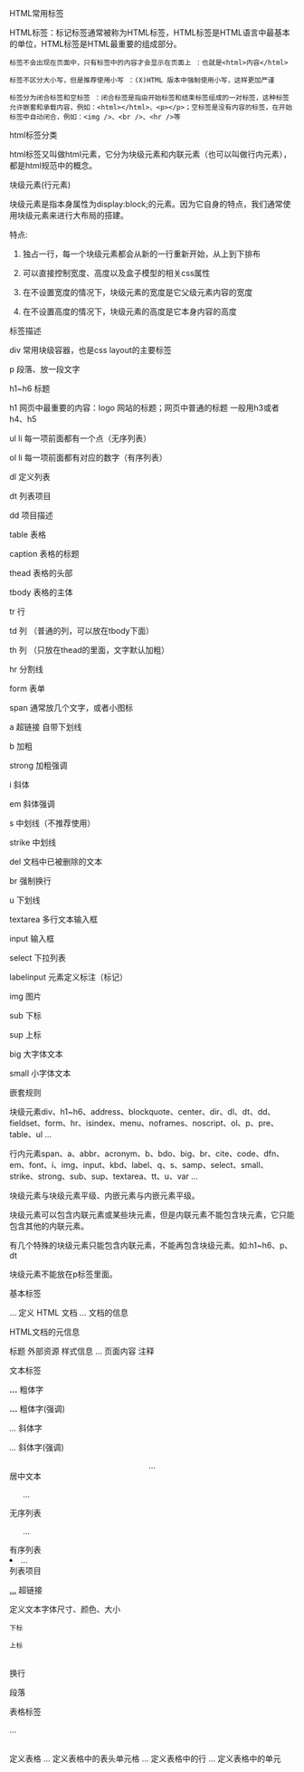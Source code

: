 HTML常用标签


HTML标签：标记标签通常被称为HTML标签，HTML标签是HTML语言中最基本的单位，HTML标签是HTML最重要的组成部分。

    标签不会出现在页面中，只有标签中的内容才会显示在页面上 ：也就是<html>内容</html>

    标签不区分大小写，但是推荐使用小写 ：(X)HTML 版本中强制使用小写，这样更加严谨

    标签分为闭合标签和空标签 ：闭合标签是指由开始标签和结束标签组成的一对标签，这种标签允许嵌套和承载内容，例如：<html></html>、<p></p>；空标签是没有内容的标签，在开始标签中自动闭合，例如：<img />、<br />、<hr />等

html标签分类

html标签又叫做html元素，它分为块级元素和内联元素（也可以叫做行内元素），都是html规范中的概念。

块级元素(行元素)

块级元素是指本身属性为display:block;的元素。因为它自身的特点，我们通常使用块级元素来进行大布局的搭建。

特点:

1. 独占一行，每一个块级元素都会从新的一行重新开始，从上到下排布

2. 可以直接控制宽度、高度以及盒子模型的相关css属性

3. 在不设置宽度的情况下，块级元素的宽度是它父级元素内容的宽度

4. 在不设置高度的情况下，块级元素的高度是它本身内容的高度

标签描述

div    常用块级容器，也是css layout的主要标签

p    段落、放一段文字

h1~h6    标题

h1    网页中最重要的内容：logo 网站的标题；网页中普通的标题 一般用h3或者h4、h5

ul li    每一项前面都有一个点（无序列表）

ol li    每一项前面都有对应的数字（有序列表）

dl    定义列表

dt    列表项目

dd    项目描述

table    表格

caption    表格的标题

thead    表格的头部

tbody    表格的主体

tr    行

td    列 （普通的列，可以放在tbody下面）

th    列 （只放在thead的里面，文字默认加粗）

hr    分割线

form    表单

span    通常放几个文字，或者小图标

a    超链接 自带下划线

b    加粗

strong    加粗强调

i    斜体

em    斜体强调

s    中划线（不推荐使用）

strike    中划线

del    文档中已被删除的文本

br    强制换行

u    下划线

textarea    多行文本输入框

input    输入框

select    下拉列表

labelinput     元素定义标注（标记）

img    图片

sub    下标

sup    上标

big    大字体文本

small    小字体文本

嵌套规则

块级元素div、h1~h6、address、blockquote、center、dir、dl、dt、dd、fieldset、form、hr、isindex、menu、noframes、noscript、ol、p、pre、table、ul ...

行内元素span、a、abbr、acronym、b、bdo、big、br、cite、code、dfn、em、font、i、img、input、kbd、label、q、s、samp、select、small、strike、strong、sub、sup、textarea、tt、u、var ...

块级元素与块级元素平级、内嵌元素与内嵌元素平级。

块级元素可以包含内联元素或某些块元素，但是内联元素不能包含块元素，它只能包含其他的内联元素。

有几个特殊的块级元素只能包含内联元素，不能再包含块级元素。如:h1~h6、p、dt

块级元素不能放在p标签里面。

基本标签

<html>…</html> 定义 HTML 文档

<head>…</head>      文档的信息

<meta>              HTML文档的元信息

<title>…</title>    标题

<link>              外部资源

<style>…</style>    样式信息

<body>…</body>      页面内容

<!--…-->            注释

文本标签



<b>...</b>                粗体字

<strong>...</strong>      粗体字(强调)

<i>...</i>                斜体字

<em>...</em>              斜体字(强调)

<center>…</center>        居中文本

<ul>…</ul>                无序列表

<ol>…</ol>                有序列表

<li>…</li>                列表项目

<a href=”…”>…</a>          超链接

<font>                    定义文本字体尺寸、颜色、大小

<sub>                      下标

<sup>                      上标

<br>                      换行

<p>                        段落

表格标签

  <table>…</table> 定义表格

   <th>…</th>          定义表格中的表头单元格

   <tr>…</tr>          定义表格中的行

   <td>…</td>          定义表格中的单元